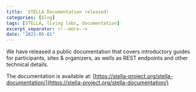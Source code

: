 ```yaml
---
title:  STELLA Documentation released!
categories: [blog]
tags: [STELLA, living labs, documentation]
excerpt_separator: <!--more-->
date: "2021-05-01"
---
```

We have released a public documentation that covers introductory guides for participants, sites & organizers, as wells as REST endpoints and other technical details.


The documentation is available at: [https://stella-project.org/stella-documentation/](https://stella-project.org/stella-documentation/)